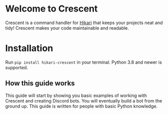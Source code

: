 # Welcome to Crescent

Crescent is a command handler for [Hikari](https://github.com/hikari-py/hikari) that keeps
your projects neat and tidy! Crescent makes your code maintainable and readable.

# Installation

Run `pip install hikari-crescent` in your terminal. Python 3.8 and newer is supported.

## How this guide works

This guide will start by showing you basic examples of working with Crescent and creating
Discord bots. You will eventually build a bot from the ground up. This guide is written
for people with basic Python knowledge.
